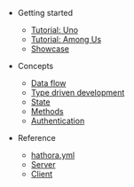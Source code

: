 - Getting started

  - [Tutorial: Uno](./tutorial_uno.md)
  - [Tutorial: Among Us](./tutorial_among_us.md)
  - [Showcase](./showcase.md)

- Concepts

  - [Data flow](./data-flow.md)
  - [Type driven development](./type-driven-development.md)
  - [State](./state.md)
  - [Methods](./methods.md)
  - [Authentication](./auth.md)

- Reference

  - [hathora.yml](./hathora-yml.md)
  - [Server](./server.md)
  - [Client](./client.md)
